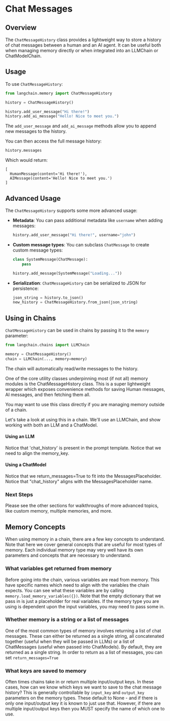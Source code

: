 

# Chat Messages

## Overview

The `ChatMessageHistory` class provides a lightweight way to store a history of chat messages between a human and an AI agent. It can be useful both when managing memory directly or when integrated into an LLMChain or ChatModelChain. 

## Usage

To use `ChatMessageHistory`:

```python
from langchain.memory import ChatMessageHistory

history = ChatMessageHistory()

history.add_user_message("Hi there!") 
history.add_ai_message("Hello! Nice to meet you.")
```

The `add_user_message` and `add_ai_message` methods allow you to append new messages to the history. 

You can then access the full message history:

```python
history.messages
```

Which would return:

```
[
  HumanMessage(content='Hi there!'),
  AIMessage(content='Hello! Nice to meet you.')  
]
```

## Advanced Usage

The `ChatMessageHistory` supports some more advanced usage:

- **Metadata**: You can pass additional metadata like `username` when adding messages:

  ```python
  history.add_user_message("Hi there!", username="john")
  ```

- **Custom message types**: You can subclass `ChatMessage` to create custom message types:

  ```python
  class SystemMessage(ChatMessage):
      pass

  history.add_message(SystemMessage("Loading..."))
  ```

- **Serialization**: `ChatMessageHistory` can be serialized to JSON for persistence:

  ```python
  json_string = history.to_json()
  new_history = ChatMessageHistory.from_json(json_string)
  ```

## Using in Chains

`ChatMessageHistory` can be used in chains by passing it to the `memory` parameter:

```python
from langchain.chains import LLMChain

memory = ChatMessageHistory()
chain = LLMChain(..., memory=memory)
```

The chain will automatically read/write messages to the history.

One of the core utility classes underpinning most (if not all) memory modules is the ChatMessageHistory class. This is a super lightweight wrapper which exposes convenience methods for saving Human messages, AI messages, and then fetching them all.

You may want to use this class directly if you are managing memory outside of a chain.

Let's take a look at using this in a chain. We'll use an LLMChain, and show working with both an LLM and a ChatModel.

#### Using an LLM

Notice that 'chat_history' is present in the prompt template. Notice that we need to align the memory_key.

#### Using a ChatModel

Notice that we return_messages=True to fit into the MessagesPlaceholder. Notice that "chat_history" aligns with the MessagesPlaceholder name.

### Next Steps

Please see the other sections for walkthroughs of more advanced topics, like custom memory, multiple memories, and more.

## Memory Concepts

When using memory in a chain, there are a few key concepts to understand. Note that here we cover general concepts that are useful for most types of memory. Each individual memory type may very well have its own parameters and concepts that are necessary to understand.

### What variables get returned from memory

Before going into the chain, various variables are read from memory. This have specific names which need to align with the variables the chain expects. You can see what these variables are by calling `memory.load_memory_variables({})`. Note that the empty dictionary that we pass in is just a placeholder for real variables. If the memory type you are using is dependent upon the input variables, you may need to pass some in.

### Whether memory is a string or a list of messages

One of the most common types of memory involves returning a list of chat messages. These can either be returned as a single string, all concatenated together (useful when they will be passed in LLMs) or a list of ChatMessages (useful when passed into ChatModels). By default, they are returned as a single string. In order to return as a list of messages, you can set `return_messages=True`

### What keys are saved to memory

Often times chains take in or return multiple input/output keys. In these cases, how can we know which keys we want to save to the chat message history? This is generally controllable by `input_key` and `output_key` parameters on the memory types. These default to None - and if there is only one input/output key it is known to just use that. However, if there are multiple input/output keys then you MUST specify the name of which one to use.

